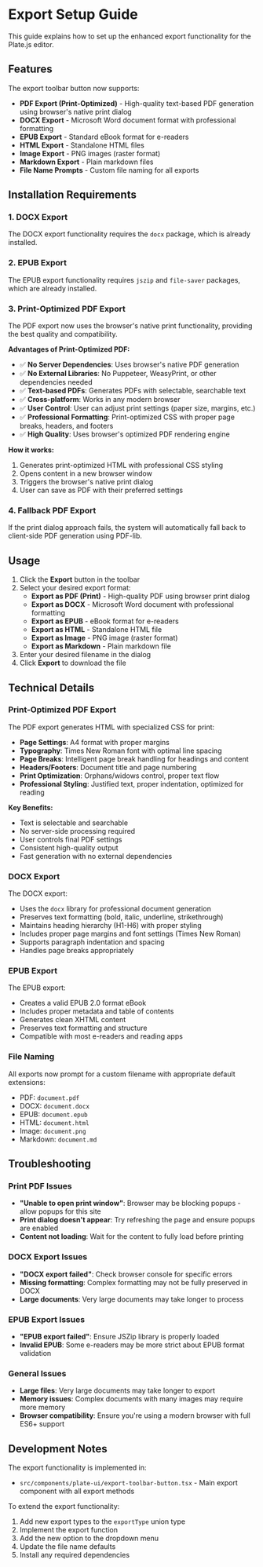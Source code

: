 # Export Setup Guide

This guide explains how to set up the enhanced export functionality for the Plate.js editor.

## Features

The export toolbar button now supports:
- **PDF Export (Print-Optimized)** - High-quality text-based PDF generation using browser's native print dialog
- **DOCX Export** - Microsoft Word document format with professional formatting
- **EPUB Export** - Standard eBook format for e-readers
- **HTML Export** - Standalone HTML files
- **Image Export** - PNG images (raster format)
- **Markdown Export** - Plain markdown files
- **File Name Prompts** - Custom file naming for all exports

## Installation Requirements

### 1. DOCX Export
The DOCX export functionality requires the `docx` package, which is already installed.

### 2. EPUB Export
The EPUB export functionality requires `jszip` and `file-saver` packages, which are already installed.

### 3. Print-Optimized PDF Export

The PDF export now uses the browser's native print functionality, providing the best quality and compatibility.

**Advantages of Print-Optimized PDF:**
- ✅ **No Server Dependencies**: Uses browser's native PDF generation
- ✅ **No External Libraries**: No Puppeteer, WeasyPrint, or other dependencies needed
- ✅ **Text-based PDFs**: Generates PDFs with selectable, searchable text
- ✅ **Cross-platform**: Works in any modern browser
- ✅ **User Control**: User can adjust print settings (paper size, margins, etc.)
- ✅ **Professional Formatting**: Print-optimized CSS with proper page breaks, headers, and footers
- ✅ **High Quality**: Uses browser's optimized PDF rendering engine

**How it works:**
1. Generates print-optimized HTML with professional CSS styling
2. Opens content in a new browser window
3. Triggers the browser's native print dialog
4. User can save as PDF with their preferred settings

### 4. Fallback PDF Export
If the print dialog approach fails, the system will automatically fall back to client-side PDF generation using PDF-lib.

## Usage

1. Click the **Export** button in the toolbar
2. Select your desired export format:
   - **Export as PDF (Print)** - High-quality PDF using browser print dialog
   - **Export as DOCX** - Microsoft Word document with professional formatting
   - **Export as EPUB** - eBook format for e-readers
   - **Export as HTML** - Standalone HTML file
   - **Export as Image** - PNG image (raster format)
   - **Export as Markdown** - Plain markdown file
3. Enter your desired filename in the dialog
4. Click **Export** to download the file

## Technical Details

### Print-Optimized PDF Export
The PDF export generates HTML with specialized CSS for print:
- **Page Settings**: A4 format with proper margins
- **Typography**: Times New Roman font with optimal line spacing
- **Page Breaks**: Intelligent page break handling for headings and content
- **Headers/Footers**: Document title and page numbering
- **Print Optimization**: Orphans/widows control, proper text flow
- **Professional Styling**: Justified text, proper indentation, optimized for reading

**Key Benefits:**
- Text is selectable and searchable
- No server-side processing required
- User controls final PDF settings
- Consistent high-quality output
- Fast generation with no external dependencies

### DOCX Export
The DOCX export:
- Uses the `docx` library for professional document generation
- Preserves text formatting (bold, italic, underline, strikethrough)
- Maintains heading hierarchy (H1-H6) with proper styling
- Includes proper page margins and font settings (Times New Roman)
- Supports paragraph indentation and spacing
- Handles page breaks appropriately

### EPUB Export
The EPUB export:
- Creates a valid EPUB 2.0 format eBook
- Includes proper metadata and table of contents
- Generates clean XHTML content
- Preserves text formatting and structure
- Compatible with most e-readers and reading apps

### File Naming
All exports now prompt for a custom filename with appropriate default extensions:
- PDF: `document.pdf`
- DOCX: `document.docx`
- EPUB: `document.epub`
- HTML: `document.html`
- Image: `document.png`
- Markdown: `document.md`

## Troubleshooting

### Print PDF Issues
- **"Unable to open print window"**: Browser may be blocking popups - allow popups for this site
- **Print dialog doesn't appear**: Try refreshing the page and ensure popups are enabled
- **Content not loading**: Wait for the content to fully load before printing

### DOCX Export Issues
- **"DOCX export failed"**: Check browser console for specific errors
- **Missing formatting**: Complex formatting may not be fully preserved in DOCX
- **Large documents**: Very large documents may take longer to process

### EPUB Export Issues
- **"EPUB export failed"**: Ensure JSZip library is properly loaded
- **Invalid EPUB**: Some e-readers may be more strict about EPUB format validation

### General Issues
- **Large files**: Very large documents may take longer to export
- **Memory issues**: Complex documents with many images may require more memory
- **Browser compatibility**: Ensure you're using a modern browser with full ES6+ support

## Development Notes

The export functionality is implemented in:
- `src/components/plate-ui/export-toolbar-button.tsx` - Main export component with all export methods

To extend the export functionality:
1. Add new export types to the `exportType` union type
2. Implement the export function
3. Add the new option to the dropdown menu
4. Update the file name defaults
5. Install any required dependencies 